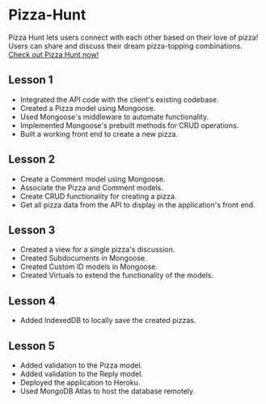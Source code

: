 # Pizza-Hunt

Pizza Hunt lets users connect with each other based on their love of pizza! Users can share and discuss their dream pizza-topping combinations.
[Check out Pizza Hunt now!](https://rocky-wave-88206.herokuapp.com/)

## Lesson 1

- Integrated the API code with the client's existing codebase.
- Created a Pizza model using Mongoose.
- Used Mongoose's middleware to automate functionality.
- Implemented Mongoose's prebuilt methods for CRUD operations.
- Built a working front end to create a new pizza.

## Lesson 2

- Create a Comment model using Mongoose.
- Associate the Pizza and Comment models.
- Create CRUD functionality for creating a pizza.
- Get all pizza data from the API to display in the application's front end.

## Lesson 3

- Created a view for a single pizza's discussion.
- Created Subdocuments in Mongoose.
- Created Custom ID models in Mongoose.
- Created Virtuals to extend the functionality of the models.

## Lesson 4

- Added IndexedDB to locally save the created pizzas.

## Lesson 5

- Added validation to the Pizza model.
- Added validation to the Reply model.
- Deployed the application to Heroku.
- Used MongoDB Atlas to host the database remotely.
